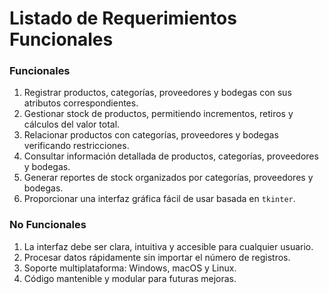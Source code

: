 # **Listado de Requerimientos Funcionales**

### Funcionales


1. Registrar productos, categorías, proveedores y bodegas con sus atributos correspondientes.
2. Gestionar stock de productos, permitiendo incrementos, retiros y cálculos del valor total.
3. Relacionar productos con categorías, proveedores y bodegas verificando restricciones.
4. Consultar información detallada de productos, categorías, proveedores y bodegas.
5. Generar reportes de stock organizados por categorías, proveedores y bodegas.
6. Proporcionar una interfaz gráfica fácil de usar basada en `tkinter`.

### No Funcionales


1. La interfaz debe ser clara, intuitiva y accesible para cualquier usuario.
2. Procesar datos rápidamente sin importar el número de registros.
3. Soporte multiplataforma: Windows, macOS y Linux.
4. Código mantenible y modular para futuras mejoras.


